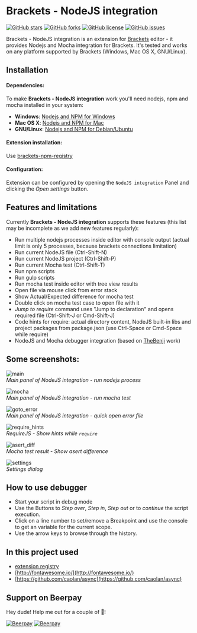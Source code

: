 # Brackets - NodeJS integration

[![GitHub stars](https://img.shields.io/github/stars/yacut/brackets-nodejs-integration.svg)](https://github.com/yacut/brackets-nodejs-integration/stargazers)
[![GitHub forks](https://img.shields.io/github/forks/yacut/brackets-nodejs-integration.svg)](https://github.com/yacut/brackets-nodejs-integration/network)
[![GitHub license](https://img.shields.io/npm/l/brackets-nodejs-integration.svg)](https://raw.githubusercontent.com/yacut/brackets-nodejs-integration/master/LICENSE)
[![GitHub issues](https://img.shields.io/github/issues/yacut/brackets-nodejs-integration.svg)](https://github.com/yacut/brackets-nodejs-integration/issues)	

Brackets - NodeJS integration is an extension for [Brackets](http://brackets.io/) editor - it provides Nodejs and Mocha integration for Brackets.
It's tested and works on any platform supported by Brackets (Windows, Mac OS X, GNU/Linux).

## Installation

#### Dependencies:
To make **Brackets - NodeJS integration** work you'll need nodejs, npm and mocha installed in your system:

- **Windows**: [Nodejs and NPM for Windows](https://nodejs.org/en/download/)
- **Mac OS X**: [Nodejs and NPM for Mac](https://nodejs.org/en/download/package-manager/#osx)
- **GNU/Linux**: [Nodejs and NPM for Debian/Ubuntu](https://nodejs.org/en/download/package-manager/#debian-and-ubuntu-based-linux-distributions)

#### Extension installation:

Use [brackets-npm-registry](https://github.com/zaggino/brackets-npm-registry)

#### Configuration:
Extension can be configured by opening the `NodeJS integration` Panel and clicking the *Open settings* button.

## Features and limitations

Currently **Brackets - NodeJS integration** supports these features (this list may be incomplete as we add new features regularly):

- Run multiple nodejs processes inside editor with console output (actual limit is only 5 processes, because brackets connections limitation)
- Run current NodeJS file (Ctrl-Shift-N)
- Run current NodeJS project (Ctrl-Shift-P)
- Run current Mocha test (Ctrl-Shift-T)
- Run npm scripts
- Run gulp scripts
- Run mocha test inside editor with tree view results
- Open file via mouse click from error stack
- Show Actual/Expected difference for mocha test
- Double click on mocha test case to open file with it
- *Jump to require* command uses "Jump to declaration" and opens required file (Ctrl-Shift-J or Cmd-Shift-J)
- Code hints for require: actual directory content, NodeJS built-in libs and project packages from package.json (use Ctrl-Space or Cmd-Space while require)
- NodeJS and Mocha debugger integration (based on [TheBenji](https://github.com/TheBenji/brackets-node-debugger) work)

## Some screenshots:

![main](https://github.com/yacut/brackets-nodejs-integration/raw/master/screenshots/main.png)  
*Main panel of NodeJS integration - run nodejs process*

![mocha](https://github.com/yacut/brackets-nodejs-integration/raw/master/screenshots/mocha.png)  
*Main panel of NodeJS integration - run mocha test*

![goto_error](https://github.com/yacut/brackets-nodejs-integration/raw/master/screenshots/goto_error.png)  
*Main panel of NodeJS integration - quick open error file*

![require_hints](https://github.com/yacut/brackets-nodejs-integration/raw/master/screenshots/require_hints.png)  
*RequireJS - Show hints while `require`*

![asert_diff](https://github.com/yacut/brackets-nodejs-integration/raw/master/screenshots/asert_diff.png)  
*Mocha test result - Show asert difference*

![settings](https://github.com/yacut/brackets-nodejs-integration/raw/master/screenshots/settings.png)  
*Settings dialog*


## How to use debugger

- Start your script in debug mode
- Use the Buttons to _Step over_, _Step in_, _Step out_ or to _continue_ the script execution.
- Click on a line number to set/remove a Breakpoint and use the console to get an variable for the current scope.
- Use the arrow keys to browse through the history.

## In this project used

- [extension registry](https://brackets-registry.aboutweb.com/)
- [http://fontawesome.io/](http://fontawesome.io/)
- [https://github.com/caolan/async](https://github.com/caolan/async)

## Support on Beerpay
Hey dude! Help me out for a couple of :beers:!

[![Beerpay](https://beerpay.io/yacut/brackets-nodejs-integration/badge.svg?style=beer-square)](https://beerpay.io/yacut/brackets-nodejs-integration)  [![Beerpay](https://beerpay.io/yacut/brackets-nodejs-integration/make-wish.svg?style=flat-square)](https://beerpay.io/yacut/brackets-nodejs-integration?focus=wish)
